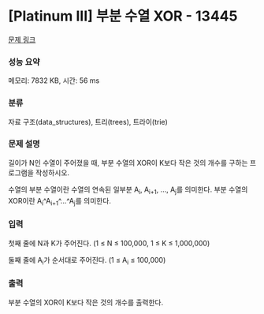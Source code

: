 # [Platinum III] 부분 수열 XOR - 13445 

[문제 링크](https://www.acmicpc.net/problem/13445) 

### 성능 요약

메모리: 7832 KB, 시간: 56 ms

### 분류

자료 구조(data_structures), 트리(trees), 트라이(trie)

### 문제 설명

<p>길이가 N인 수열이 주어졌을 때, 부분 수열의 XOR이 K보다 작은 것의 개수를 구하는 프로그램을 작성하시오.</p>

<p>수열의 부분 수열이란 수열의 연속된 일부분 A<sub>i</sub>, A<sub>i+1</sub>, ..., A<sub>j</sub>를 의미한다. 부분 수열의 XOR이란 A<sub>i</sub>^A<sub>i+1</sub>^...^A<sub>j</sub>를 의미한다.</p>

### 입력 

 <p>첫째 줄에 N과 K가 주어진다. (1 ≤ N ≤ 100,000, 1 ≤ K ≤ 1,000,000)</p>

<p>둘째 줄에 A<sub>i</sub>가 순서대로 주어진다. (1 ≤ A<sub>i</sub> ≤ 100,000)</p>

### 출력 

 <p>부분 수열의 XOR이 K보다 작은 것의 개수를 출력한다.</p>


